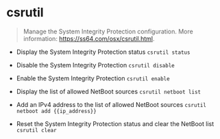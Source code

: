 # csrutil
> Manage the System Integrity Protection configuration.
> More information: <https://ss64.com/osx/csrutil.html>.

- Display the System Integrity Protection status
`csrutil status`

- Disable the System Integrity Protection
`csrutil disable`

- Enable the System Integrity Protection
`csrutil enable`

- Display the list of allowed NetBoot sources
`csrutil netboot list`

- Add an IPv4 address to the list of allowed NetBoot sources
`csrutil netboot add {{ip_address}}`

- Reset the System Integrity Protection status and clear the NetBoot list
`csrutil clear`
